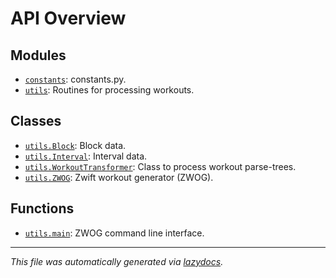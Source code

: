 <!-- markdownlint-disable -->

# API Overview

## Modules

- [`constants`](./constants.md#module-constants): constants.py.
- [`utils`](./utils.md#module-utils): Routines for processing workouts.

## Classes

- [`utils.Block`](./utils.md#class-block): Block data.
- [`utils.Interval`](./utils.md#class-interval): Interval data.
- [`utils.WorkoutTransformer`](./utils.md#class-workouttransformer): Class to process workout parse-trees.
- [`utils.ZWOG`](./utils.md#class-zwog): Zwift workout generator (ZWOG).

## Functions

- [`utils.main`](./utils.md#function-main): ZWOG command line interface.


---

_This file was automatically generated via [lazydocs](https://github.com/ml-tooling/lazydocs)._
